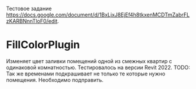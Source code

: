 Тестовое задание https://docs.google.com/document/d/1BxLjxJ8EjEf4h8tkxenMCDTmZabrFLzKARBNnnTloF0/edit.
# FillColorPlugin
Изменяет цвет заливки помещений одной из смежных квартир с одинаковой комнатностью.
Тестировалось на версии Revit 2022.
TODO: Так же временами подкрашивает не только те которые нужно помещения. Необходимо подправить.
